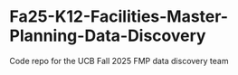 # Fa25-K12-Facilities-Master-Planning-Data-Discovery
Code repo for the UCB Fall 2025 FMP data discovery team
